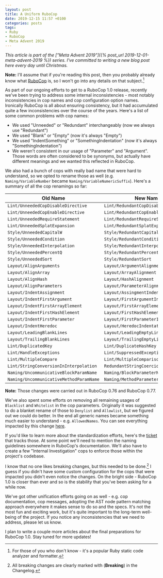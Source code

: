 ```yaml
---
layout: post
title: A Uniform RuboCop
date: 2019-12-15 11:57 +0100
categories: posts
tags:
- Ruby
- RuboCop
- Meta Advent 2019
---
```


*This article is part of the ["Meta Advent 2019"]({% post_url 2019-12-01-meta-advent-2019 %}) series. I've committed to writing
a new blog post here every day until Christmas.*

**Note:** I'll assume that if you're reading this post, then you probably already know what [RuboCop][] is, so I won't go into
any details on that subject.[^1]

As part of our ongoing efforts to get to a RuboCop 1.0 release,
recently we've been trying to address some internal inconsistencies -
most notably inconsistencies in cop names and cop configuration option names.
Ironically RuboCop is all about ensuring consistency, but it had
accumulated quite a few inconsistencies over the course of the years.
Here's a list of some common problems with cop names:

* We used "Unneeded" or "Redundant" interchangeably (now we always use "Redundant")
* We used "Blank" or "Empty" (now it's always "Empty")
* We used "IndentSomething" or "SomethingIndentation" (now it's always "SomethingIndentation")
* We weren't consistent in our usage of "Parameter" and "Argument". Those words are often considered to be synonyms, but actually
have different meanings and we wanted this reflected in RuboCop.

We also had a bunch of cops with really bad name that were hard to understand, so
we opted to rename those as well (e.g. `Naming/VariableNumber` became `Naming/VariableNumericSuffix`).
Here's a summary of all the cop renamings so far:

| Old Name                               | New Name                            |
|----------------------------------------|-------------------------------------|
| `Lint/UnneededCopDisableDirective`     | `Lint/RedundantCopDisableDirective` |
| `Lint/UnneededCopEnableDirective`      | `Lint/RedundantCopEnableDirective` |
| `Lint/UnneededRequireStatement`        | `Lint/RedundantRequireStatement` |
| `Lint/UnneededSplatExpansion`          | `Lint/RedundantSplatExpansion` |
| `Style/UnneededCapitalW`               | `Style/RedundantCapitalW` |
| `Style/UnneededCondition`              | `Style/RedundantCondition` |
| `Style/UnneededInterpolation`          | `Style/RedundantInterpolation` |
| `Style/UnneededPercentQ`               | `Style/RedundantPercentQ` |
| `Style/UnneededSort`                   | `Style/RedundantSort` |
| `Layout/AlignArguments`                | `Layout/ArgumentAlignment` |
| `Layout/AlignArray`                    | `Layout/ArrayAlignment` |
| `Layout/AlignHash`                     | `Layout/HashAlignment` |
| `Layout/AlignParameters`               | `Layout/ParameterAlignment` |
| `Layout/IndentAssignment`              | `Layout/AssingmentIndentation` |
| `Layout/IndentFirstArgument`           | `Layout/FirstArgumentIndentation` |
| `Layout/IndentFirstArrayElement`       | `Layout/FirstArrayElementIndentation` |
| `Layout/IndentFirstHashElement`        | `Layout/FirstHashElementIndentation` |
| `Layout/IndentFirstParameter`          | `Layout/FirstParameterIndentation` |
| `Layout/IndentHeredoc`                 | `Layout/HeredocIndentation` |
| `Layout/LeadingBlankLines`             | `Layout/LeadingEmptyLines` |
| `Layout/TrailingBlankLines`            | `Layout/TrailingEmptyLines` |
| `Lint/DuplicatedKey`                   | `Lint/DuplicateHashKey` |
| `Lint/HandleExceptions`                | `Lint/SuppressedException` |
| `Lint/MultipleCompare`                 | `Lint/MultipleComparison` |
| `Lint/StringConversionInInterpolation` | `RedundantStringCoercion` |
| `Naming/UncommunicativeBlockParamName` | `Naming/BlockParameterName` |
| `Naming/UncommunicativeMethodParamName`| `Naming/MethodParameterName` |

**Note:** Those changes were carried out in RuboCop 0.76 and RuboCop 0.77.

We've also spent some efforts on removing all remaining usages of `Blacklist` and `Whitelist` in the cop
parameters. Originally it was suggested to do a blanket rename of those to `Denylist` and `Allowlist`, but
we figured out we could do better. In the end all generic names became something much easier to
understand - e.g. `AllowedNames`. You can see everything impacted by this change [here](https://github.com/rubocop-hq/rubocop/pull/7469).

If you'd like to learn more about the standardization efforts, here's the [ticket](https://github.com/rubocop-hq/rubocop/issues/7077)
that tracks those. At some point we'll need to mention the naming guidelines somewhere in RuboCop's
documentation. We'll also have to create a few "Internal Investigation" cops to enforce those
within the project's codebase.

I know that no one likes breaking changes, but this needed to be done.[^2]
I guess if you didn't have some custom configuration for the cops
that were impacted you didn't even notice the changes. On the bright side -
RuboCop 1.0 is closer than ever and so is the stability that you've been
asking for a while now.

We've got other unification efforts going on as well - e.g. cop documentation,
cop messages, adopting the AST node pattern matching approach everywhere it
makes sense to do so and the specs. It's not the most fun and exciting work, but
it's quite important to the long-term well-being of the project. If you notice
any inconsistencies that we need to address, please let us know.

I plan to write a couple more articles about the final preparations for
RuboCop 1.0. Stay tuned for more updates!

[RuboCop]: http://rubocop.org
[^1]: For those of you who don't know - it's a popular Ruby static code analyzer and formatter.
[^2]: All breaking changes are clearly marked with (**Breaking**) in the Changelog.
